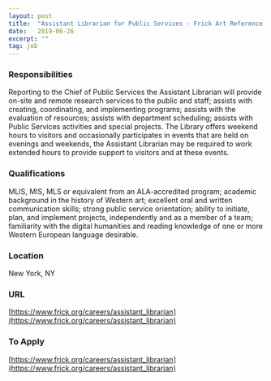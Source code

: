 ```yaml
---
layout: post
title:  "Assistant Librarian for Public Services - Frick Art Reference Library of The Frick Collection"
date:   2019-06-26
excerpt: ""
tag: job
---
```




### Responsibilities   

Reporting to the Chief of Public Services the Assistant Librarian will provide on-site and remote research services to the public and staff; assists with creating, coordinating, and implementing programs; assists with the evaluation of resources; assists with department scheduling; assists with Public Services activities and special projects. The Library offers weekend hours to visitors and occasionally participates in events that are held on evenings and weekends, the Assistant Librarian may be required to work extended hours to provide support to visitors and at these events.


### Qualifications   

MLIS, MIS, MLS or equivalent from an ALA-accredited program; academic background in the history of Western art; excellent oral and written communication skills; strong public service orientation; ability to initiate, plan, and implement projects, independently and as a member of a team; familiarity with the digital humanities and reading knowledge of one or more Western European language desirable.




### Location   

New York, NY


### URL   

[https://www.frick.org/careers/assistant_librarian](https://www.frick.org/careers/assistant_librarian)

### To Apply   

[https://www.frick.org/careers/assistant_librarian](https://www.frick.org/careers/assistant_librarian)





